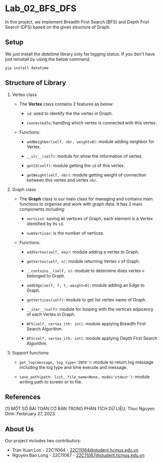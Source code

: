 # Lab_02_BFS_DFS

In this project, we implement Breadth First Search (BFS) and Depth Frist Search (DFS) based on the given structure of Graph.
	
## Setup
We just install the *datetime* library only for logging status. If you don't have just reinstall by using the below command.

```
pip install datetime
```
## Structure of Library

1.  Vertex class
    
    - The **Vertex** class contains 2 features as below:
     
      - `id`: used to identify the the vertex in Graph.
     
      - `connectedTo`: handling which vertex is connected with this vertex.
    
    - Functions:
     
        - `addNeighbor(self, nbr, weight=0)`: module adding neighbor for Vertex.

        - `__str__(self)`: module for show the information of vertex.

        - `getId(self)`: module getting the `id` of this vertex.

        - `getWeight(self, nbr)`: module getting weight of connection between this vertex and vertex `nbr`.

    
2.  Graph class

    - The **Graph** class is our main class for managing and contains main functions to organise and work with graph data. It has 2 main components including:
      
      - `vertList`: saving all vertices of Graph, each element is a Vertex identified by its `id`.
      
      - `numVertices`: is the number of vertices.

    - Functions:
        
        - `addVertex(self, key)`: module adding a vertex to Graph.
        
        - `getVertex(self, n)`: module returning Vertex `n` of Graph.
        
        - `__contains__(self, n)`: module to determine does vertex `n` belonged to Graph.
        
        - `addEdge(self, f, t, weight=0)`: module adding an Edge to Graph.

        -  `getVertices(self)`: module to get list vertex name of Graph.
        
        - `__iter__(self)`: module for looping with the vertices adjacency of each Vertex in Graph.

        - `BFS(self, vertex_ith: int)`: module applying Breadth First Search Algorithm.
        
        - `DFS(self, vertex_ith: int)`: module applying Depth First Search Algorithm.

3. Support functions:

    - `get_log(message, log_type='INFO')`: module to return log message including the log type and time execute and message.

    - `save_path(path: list, file_name=None, mode='stdout')`: module writing path to screen or to file.


## References
[1] MỘT SỐ BÀI TOÁN CƠ BẢN TRONG PHÂN TÍCH DỮ LIỆU. Thuc Nguyen Dinh. Ferbruary 27, 2023.

## About Us
Our project includes two contributors:
- Tran Xuan Loc - 22C11064 - 22C11064@student.hcmus.edu.vn
- Nguyen Bao Long - 22C11067 - 22C11067@student.hcmus.edu.vn
